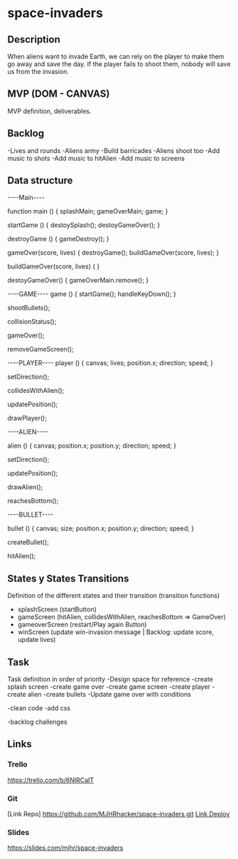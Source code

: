 # space-invaders

## Description
When aliens want to invade Earth, we can rely on the player to make them go away and save the day.
If the player fails to shoot them, nobody will save us from the invasion.


## MVP (DOM - CANVAS)
MVP definition, deliverables.


## Backlog
-Lives and rounds
-Aliens army
-Build barricades
-Aliens shoot too
-Add music to shots
-Add music to hitAlien
-Add music to screens


## Data structure

----Main----

function main () {
  splashMain;
  gameOverMain;
  game;
}

startGame () {
  destoySplash();
  destoyGameOver();
}

destroyGame () {
  gameDestroy();
}

gameOver(score, lives) {
  destroyGame();
  buildGameOver(score, lives);
}

buildGameOver(score, lives) {
}

destoyGameOver() {
  gameOverMain.remove();
}

----GAME----
game () {
  startGame();
  handleKeyDown();
}

shootBullets();

collisionStatus();

gameOver();

removeGameScreen();

----PLAYER----
player () {
  canvas;
  lives;
  position.x;
  direction;
  speed;
}

setDirection();

collidesWithAlien();

updatePosition();

drawPlayer();


----ALIEN----

alien () {
  canvas;
  position.x;
  position.y;
  direction;
  speed;
}

setDirection();

updatePosition();

drawAlien();

reachesBottom();

----BULLET----

bullet () {
  canvas;
  size;
  position.x;
  position.y;
  direction;
  speed;
}

createBullet();

hitAlien();


## States y States Transitions
Definition of the different states and their transition (transition functions)

- splashScreen (startButton)
- gameScreen (hitAlien, collidesWithAlien, reachesBottom => GameOver)
- gameoverScreen (restart/Play again Button)
- winScreen (update win-invasion message | Backlog: update score, update lives)


## Task
Task definition in order of priority
-Design space for reference
-create splash screen
-create game over
-create game screen
  -create player
  -create alien
  -create bullets
-Update game over with conditions

-clean code
-add css

-backlog challenges

## Links


### Trello
https://trello.com/b/6NlRCaIT


### Git
[Link Repo] https://github.com/MJHRhacker/space-invaders.git
[Link Deploy](http://github.com)


### Slides
https://slides.com/mjhr/space-invaders
